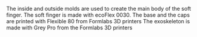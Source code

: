 The inside and outside molds are used to create the main body of the soft finger. The soft finger is made with ecoFlex 0030.
The base and the caps are printed with Flexible 80 from Formlabs 3D printers 
The exoskeleton is made with Grey Pro from the Formlabs 3D printers
